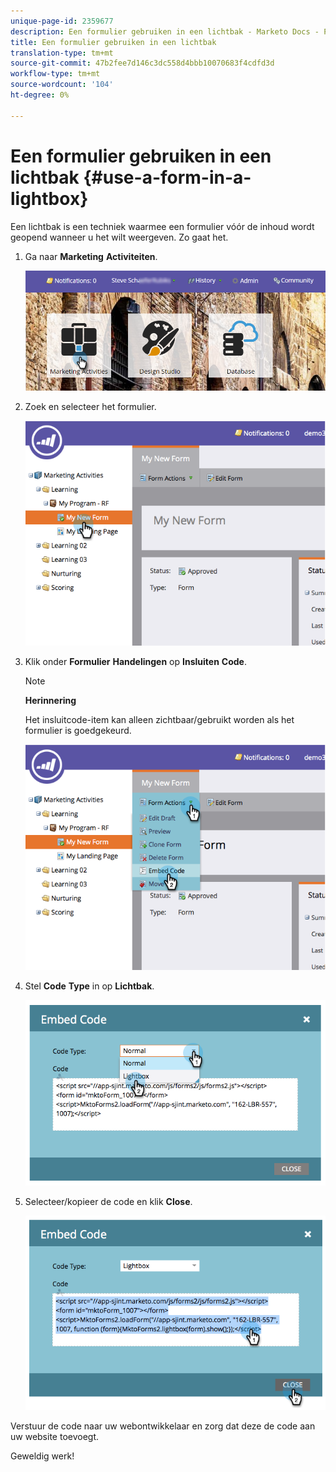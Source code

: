```yaml
---
unique-page-id: 2359677
description: Een formulier gebruiken in een lichtbak - Marketo Docs - Productdocumentatie
title: Een formulier gebruiken in een lichtbak
translation-type: tm+mt
source-git-commit: 47b2fee7d146c3dc558d4bbb10070683f4cdfd3d
workflow-type: tm+mt
source-wordcount: '104'
ht-degree: 0%

---
```



# Een formulier gebruiken in een lichtbak {#use-a-form-in-a-lightbox}

Een lichtbak is een techniek waarmee een formulier vóór de inhoud wordt geopend wanneer u het wilt weergeven. Zo gaat het.

1. Ga naar **Marketing** **Activiteiten**.

   ![](assets/login-marketing-activities-8.png)

1. Zoek en selecteer het formulier.

   ![](assets/image2014-9-15-14-3a32-3a15.png)

1. Klik onder **Formulier** **Handelingen** op **Insluiten** **Code**.

   >[!NOTE]
   >
   >**Herinnering**
   >
   >
   >Het insluitcode-item kan alleen zichtbaar/gebruikt worden als het formulier is goedgekeurd.

   ![](assets/image2014-9-15-14-3a32-3a24.png)

1. Stel **Code** **Type** in op **Lichtbak**.

   ![](assets/image2014-9-15-14-3a32-3a31.png)

1. Selecteer/kopieer de code en klik **Close**.

   ![](assets/image2014-9-15-14-3a32-3a39.png)

Verstuur de code naar uw webontwikkelaar en zorg dat deze de code aan uw website toevoegt.

Geweldig werk!
